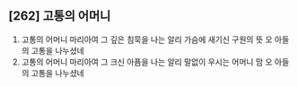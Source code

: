 ## [262] 고통의 어머니

1) 고통의 어머니 마리아여 그 깊은 침묵을 나는 알리 가슴에 새기신 구원의 뜻 오 아들의 고통을 나누셨네  
2) 고통의 어머니 마리아여 그 크신 아픔을 나는 알리 말없이 우시는 어머니 맘 오 아들의 고통을 나누셨네
